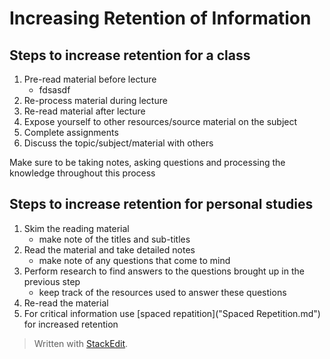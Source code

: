 # Increasing Retention of Information

## Steps to increase retention for a class

 1. Pre-read material before lecture
	 - fdsasdf
 3. Re-process material during lecture
 4. Re-read material after lecture
 5. Expose yourself to other resources/source material on the subject
 6. Complete assignments
 7. Discuss the topic/subject/material with others

Make sure to be taking notes, asking questions and processing the knowledge throughout this process

## Steps to increase retention for personal studies

 1. Skim the reading material
	 - make note of the titles and sub-titles
 2. Read the material and take detailed notes
	 - make note of any questions that come to mind
 3. Perform research to find answers to the questions brought up in the previous step
	 - keep track of the resources used to answer these questions
 4. Re-read the material
 5. For critical information use [spaced repatition]("Spaced Repetition.md") for increased retention

> Written with [StackEdit](https://stackedit.io/).
<!--stackedit_data:
eyJoaXN0b3J5IjpbLTc4NzE5ODYzNiwxNTg4NzU4NjAxXX0=
-->